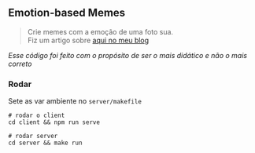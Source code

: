 ## Emotion-based Memes

> Crie memes com a emoção de uma foto sua.  
> Fiz um artigo sobre [aqui no meu blog](https://igorluiz.me/posts/2020-06-29-azure-brasil-como-foi)

_Esse código foi feito com o propósito de ser o mais didático e não o mais correto_

### Rodar

Sete as var ambiente no `server/makefile`

```
# rodar o client
cd client && npm run serve

# rodar server
cd server && make run
```
